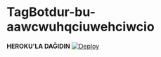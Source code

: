 # TagBotdur-bu-aawcwuhqciuwehciwcio




<b>HEROKU'LA DAĞIDIN</b>
[![Deploy](https://www.herokucdn.com/deploy/button.svg)](https://heroku.com/deploy?template=https://github.com/offlineflood/UserTagBot.git)
